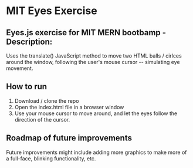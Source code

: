 # MIT Eyes Exercise
## Eyes.js exercise for MIT MERN bootbamp - Description: 

Uses the translate() JavaScript method to move two HTML balls / cirlces around the window, following the user's mouse cursor -- simulating eye movement.

## How to run 
1. Download / clone the repo 
2. Open the index.html file in a browser window 
3. Use your mouse cursor to move around, and let the eyes follow the direction of the cursor. 


## Roadmap of future improvements

Future improvements might include adding more graphics to make more of a full-face, blinking functionality, etc. 
